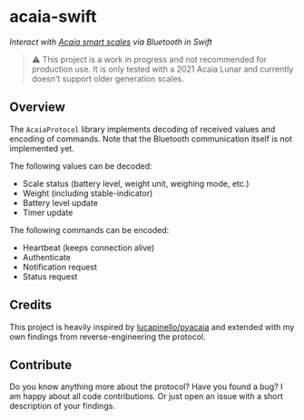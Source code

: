 # acaia-swift

*Interact with [Acaia smart scales](https://acaia.co/collections/coffee-scales) via Bluetooth in Swift*

> ⚠️ This project is a work in progress and not recommended for production use. It is only tested with a 2021 Acaia Lunar and currently doesn't support older generation scales.

## Overview

The `AcaiaProtocol` library implements decoding of received values and encoding of commands. Note that the Bluetooth communication itself is not implemented yet.

The following values can be decoded:
- Scale status (battery level, weight unit, weighing mode, etc.)
- Weight (including stable-indicator)
- Battery level update
- Timer update

The following commands can be encoded:
- Heartbeat (keeps connection alive)
- Authenticate
- Notification request
- Status request

## Credits

This project is heavily inspired by [lucapinello/pyacaia](https://github.com/lucapinello/pyacaia) and extended with my own findings from reverse-engineering the protocol.

## Contribute

Do you know anything more about the protocol? Have you found a bug? I am happy about all code contributions. Or just open an issue with a short description of your findings.
